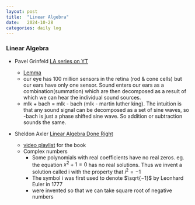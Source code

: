 ```yaml
---
layout: post
title:  "Linear Algebra"
date:   2024-10-28
categories: daily log
---
```


### Linear Algebra
- Pavel Grinfeld [LA series on YT](https://www.youtube.com/playlist?list=PLlXfTHzgMRUKXD88IdzS14F4NxAZudSmv)
  - [Lemma](https://www.lem.ma/library)
   - our eye has 100 million sensors in the retina (rod & cone cells) but our ears have only one sensor. Sound enters our ears as a combination(summation) which are then decomposed as a result of which we can hear the individual sound sources.
   - mlk + bach = mlk - bach (mlk - martin luther king). The intuition is that any sound signal can be decomposed as a set of sine waves, so -bach is just a phase shifted sine wave. So addition or subtraction sounds the same.

- Sheldon Axler [Linear Algebra Done Right](https://linear.axler.net/)
  - [video playlist](https://www.youtube.com/playlist?list=PLGAnmvB9m7zOBVCZBUUmSinFV0wEir2Vw) for the book
  - Complex numbers
    - Some polynomials with real coefficients have no real zeros. eg. the equation $x^2 + 1 = 0$ has no real solutions. Thus we invent a solution called i with the property that $i^2 =-1$
    - The symbol i was first used to denote $\sqrt{−1}$ by Leonhard Euler in 1777
    - were invented so that we can take square root of negative numbers
  
